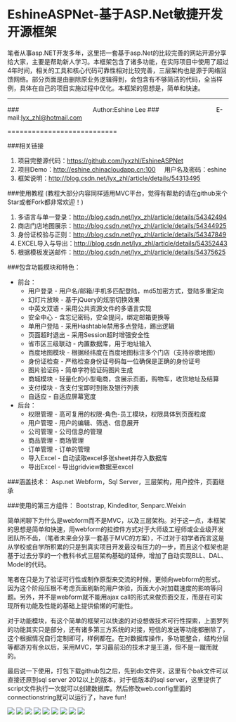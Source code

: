 EshineASPNet-基于ASP.Net敏捷开发开源框架
===========================
笔者从事asp.NET开发多年，这里把一套基于asp.Net的比较完善的网站开源分享给大家，主要是帮助新人学习。本框架包含了诸多功能，在实际项目中使用了超过4年时间，相关的工具和核心代码可靠性相对比较完善，三层架构也是源于网络回馈网络。部分页面是由删除原业务逻辑得到，会包含有不够简洁的代码，全当样例，具体在自己的项目实施过程中优化。本框架的思想是，简单和快速。

****
###　　　　　　　　　　　　Author:Eshine Lee
###　　　　　　　　　 E-mail:lyx_zhl@hotmail.com

===========================

###相关链接
1. 项目完整源代码：https://github.com/lyxzhl/EshineASPNet
2. 项目Demo：http://eshine.chinacloudapp.cn:100      用户名及密码：eshine
3. 框架说明：http://blog.csdn.net/lyx_zhl/article/details/54313495

###使用教程 (教程大部分内容同样适用MVC平台，觉得有帮助的请在github来个Star或者Fork都非常欢迎！)
1. 多语言与单一登录：http://blog.csdn.net/lyx_zhl/article/details/54342494
2. 商店门店地图展示：http://blog.csdn.net/lyx_zhl/article/details/54344925
3. 身份证校验与正则：http://blog.csdn.net/lyx_zhl/article/details/54347849
4. EXCEL导入与导出：http://blog.csdn.net/lyx_zhl/article/details/54352443
5. 根据模板发送邮件：http://blog.csdn.net/lyx_zhl/article/details/54375625

###包含功能模块和特色：
* 前台：
    * 用户登录 - 用户名/邮箱/手机多匹配登陆，md5加密方式，登陆多重定向
    * 幻灯片放映 - 基于jQuery的炫丽切换效果
    * 中英文双语 - 采用公共资源文件的多语言实现
    * 安全中心 - 含忘记密码，安全提问，绑定邮箱更换等
    * 单用户登陆 - 采用Hashtable禁用多点登陆，踢出逻辑
    * 页面超时退出 - 采用Session超时增强安全性
    * 省市区三级联动 - 内置数据库，用于地址输入
    * 百度地图模块 - 根据经纬度在百度地图标注多个门店（支持谷歌地图）
    * 身份证检查 - 严格检查身份证号码每一位确保是正确的身份证号
    * 图片验证码 - 简单字符验证码图片生成
    * 商城模块 - 轻量化的小型电商，含展示页面，购物车，收货地址及结算
    * 支付模块 - 含支付宝即时到账及银行列表
    * 自适应 - 自适应屏幕宽度
* 后台：
    * 权限管理 - 高可复用的权限-角色-员工模块，权限具体到页面粒度
    * 用户管理 - 用户的编辑、筛选、信息展开
    * 公司管理 - 公司信息的管理
    * 商品管理 - 商场管理
    * 订单管理 - 订单的管理
    * 导入Excel - 自动读取excel多张sheet并存入数据库
    * 导出Excel - 导出gridview数据至excel

###涵盖技术：
Asp.net Webform，Sql Server，三层架构，用户控件，页面继承

###使用的第三方组件：
Bootstrap, Kindeditor, Senparc.Weixin

简单闲聊下为什么是webform而不是MVC，以及三层架构。对于这一点，本框架的思想是简单和快速，用webform的拉控件方式对于大师级工程师或企业级开发团队所不齿，（笔者未来会分享一套基于MVC的方案），不过对于初学者而言这是从学校或自学所积累的只是到真实项目开发最没有压力的一步，而且这个框架也是基于过去分享的一个教科书式三层架构基础的延伸，增加了自动实现BLL、DAL、Model的代码。

笔者在只是为了验证可行性或制作原型来交流的时候，更倾向webform的形式，因为这个阶段压根不考虑页面刷新的用户体验，页面大小对加载速度的影响等问题。另外，并不是webform就不能用ajax call的形式来做页面交互，而是在可实现所有功能及性能的基础上提供偷懒的可能性。

对于功能模块，有这个简单的框架可以快速的对设想做技术可行性探索，上面罗列的功能其实只是部分，还有诸多第三方系统的对接，短信的发送等功能都删除了，这个根据情况自行定制即可，样例都在。在对数据库操作，多功能整合，结构分层等都游刃有余以后，采用MVC，学习最前沿的技术才是王道，但不是一蹴而就的。

最后说一下使用，打包下载github包之后，先到db文件夹，这里有个bak文件可以直接还原到sql server 2012以上的版本，对于低版本的sql server，这里提供了script文件执行一次就可以创建数据库。然后修改web.config里面的connectionstring就可以运行了，have fun!

![](ScreenShot/e1.JPG)
![](ScreenShot/e2.JPG)
![](ScreenShot/e3.JPG)
![](ScreenShot/e4.JPG)
![](ScreenShot/e5.JPG)
![](ScreenShot/e6.JPG)
![](ScreenShot/e7.JPG)
![](ScreenShot/e8.JPG)
![](ScreenShot/e9.JPG)
